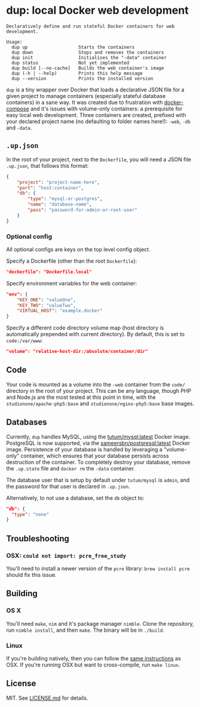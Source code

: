 # dup: local Docker web development

```
Declaratively define and run stateful Docker containers for web development.

Usage:
  dup up                   Starts the containers
  dup down                 Stops and removes the containers
  dup init                 Initialises the "-data" container
  dup status               Not yet implemented
  dup build [--no-cache]   Builds the web container's image
  dup (-h | --help)        Prints this help message
  dup --version            Prints the installed version
```

`dup` is a tiny wrapper over Docker that loads a declarative JSON file for a given project to manage containers (especially stateful database containers) in a sane way. It was created due to frustration with [docker-compose](https://docs.docker.com/compose/) and it's issues with volume-only containers: a prerequisite for easy local web development. Three containers are created, prefixed with your declared project name (no defaulting to folder names here!): `-web`, `-db` and `-data`.

## `.up.json`

In the root of your project, next to the `Dockerfile`, you will need a JSON file `.up.json`, that follows this format:

```json
{
    "project": "project-name-here",
    "port": "host:container",
    "db": {
        "type": "mysql-or-postgres",
        "name": "database-name",
        "pass": "password-for-admin-or-root-user"
    }
}
```

### Optional config

All optional configs are keys on the top level config object.

Specify a Dockerfile (other than the root `Dockerfile`):

```json
"dockerfile": "Dockerfile.local"
```

Specify environment variables for the web container:

```json
"env": {
    "KEY_ONE": "valueOne",
    "KEY_TWO": "valueTwo",
    "VIRTUAL_HOST": "example.docker"
}
```

Specify a different code directory volume map (host directory is automatically prepended with current directory). By default, this is set to `code:/var/www`:

```json
"volume": "relative-host-dir:/absolute/container/dir"
```

## Code

Your code is mounted as a volume into the `-web` container from the `code/` directory in the root of your project. This can be any language, though PHP and Node.js are the most tested at this point in time, with the `studionone/apache-php5:base` and `studionone/nginx-php5:base` base images.

## Databases

Currently, `dup` handles MySQL, using the [tutum/mysql:latest](https://github.com/tutumcloud/mysql) Docker image. PostgreSQL is now supported, via the [sameersbn/postgresql:latest](https://github.com/sameersbn/docker-postgresql) Docker image. Persistence of your database is handled by leveraging a "volume-only" container, which ensures that your database persists across destruction of the container. To completely destroy your database, remove the `.up.state` file and `docker rm` the `-data` container.

The database user that is setup by default under `tutum/mysql` is `admin`, and the password for that user is declared in `.up.json`.

Alternatively, to not use a database, set the `db` object to:

```json
"db": {
  "type": "none"
}
```

## Troubleshooting

### OSX: `could not import: pcre_free_study`

You'll need to install a newer version of the `pcre` library: `brew install pcre` should fix this issue.

## Building

### OS X

You'll need `make`, `nim` and it's package manager `nimble`. Clone the repository, run `nimble install`, and then `make`. The binary will be in `./build`.

### Linux

If you're building natively, then you can follow the [same instructions](#os-x) as OSX. If you're running OSX but want to cross-compile, run `make linux`.

## License

MIT. See [LICENSE.md](/LICENSE.md) for details.
